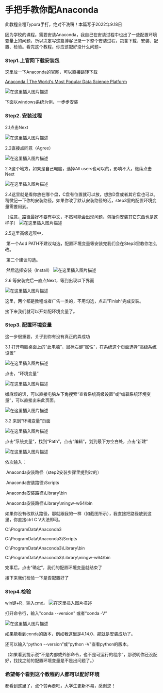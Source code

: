 ﻿# 手把手教你配Anaconda

此教程全程Typora手打，绝对不洗稿！本篇写于2022年9.18日

因为学校的课程，需要安装Anaconda，我自己在安装过程中也出了一些配置环境变量上的问题，所以决定写这篇博客记录一下整个安装过程，包含下载、安装、配置、检验。看完这个教程，你应该配好没什么问题~

### Step1.上官网下载安装包

这里放一下Anaconda的官网，可以直接跳转下载

[Anaconda | The World's Most Popular Data Science Platform](https://www.anaconda.com/)

![在这里插入图片描述](https://img-blog.csdnimg.cn/0979a77baaa64a69b841f26923d27ddd.png)


下面以windows系统为例，一步步安装

### Step2. 安装过程

2.1点击Next

![在这里插入图片描述](https://img-blog.csdnimg.cn/a88e485b577548eab212dacbdff6524b.png)


2.2直接点同意（Agree）

![在这里插入图片描述](https://img-blog.csdnimg.cn/fdccd961750d4274af481f2cddeea13a.png)

2.3这个地方，如果是自己电脑，选择All users也可以的，影响不大，继续点击Next

![在这里插入图片描述](https://img-blog.csdnimg.cn/55612222609e47ddbb9d2a17e875c81b.png)


2.4这里就是看你放在哪个盘，C盘有位置就可以放，想放D盘或者其它盘也可以。稍微记一下你的安装路径，如果你改了默认安装路径的话，step3里的配置环境变量需要用到。

（注意，路径最好不要有中文，不然可能会出现问题，包括你安装其它东西也是这样子）
![在这里插入图片描述](https://img-blog.csdnimg.cn/fd38845cc30348dcbb9a17cc2c40d8c7.png)


2.5这里高级选项中，

​    第一个Add PATH不建议勾选，配置环境变量等安装完我们会在Step3里教你怎么改。

​    第二个建议勾选。

​    然后选择安装（Install）
![在这里插入图片描述](https://img-blog.csdnimg.cn/64c93fff028b4be19673811335d2591e.png)


2.6 等安装完后一直点Next，等到出现以下界面

![在这里插入图片描述](https://img-blog.csdnimg.cn/49b8d232d03342b2af6bbdb74a39208f.png)


这里，两个都是教程或者广告一类的，不用勾选，点击”Finish“完成安装。

接下来我们就可以开始配环境变量了。

### Step3. 配置环境变量

这一步很重要，关乎到你有没有真正的弄成功

3.1 打开电脑桌面上的“此电脑”，鼠标右键“属性”，在系统这个页面选择“高级系统设置”

![在这里插入图片描述](https://img-blog.csdnimg.cn/cd8680e7c7654acc91e981d0fbe6b12f.png)


点击，“环境变量”

![在这里插入图片描述](https://img-blog.csdnimg.cn/f7021268e06e41c8b72baffd0ca52114.png)


嫌麻烦的话，可以直接电脑左下角搜索“查看系统高级设置”或“编辑系统环境变量”，可以直接出来此页面。

![在这里插入图片描述](https://img-blog.csdnimg.cn/51071f153c65426a8b4cfc4719d3a700.png)


3.2 来到“环境变量”页面

![在这里插入图片描述](https://img-blog.csdnimg.cn/b7a25839126c44fd966a7eaf0fb802e4.png)


点击“系统变量”，找到“Path”，点击“编辑”，划到最下方空白处，点击“新建”

![在这里插入图片描述](https://img-blog.csdnimg.cn/102c2f464b3d4d109a56133fdb438e76.png)


依次输入：

​    Anaconda安装路径（step2安装步骤里提到过的）

​    Anaconda安装路径\Scripts

​    Anaconda安装路径\Library\bin

​    Anaconda安装路径\Library\mingw-w64\bin

如果你没有改默认路径，那就跟我的一样（如截图所示），我直接把路径放到这里，你直接ctrl C V大法即可。

C:\ProgramData\Anaconda3

C:\ProgramData\Anaconda3\Scripts

C:\ProgramData\Anaconda3\Library\bin

C:\ProgramData\Anaconda3\Library\mingw-w64\bin

完事后，点击“确定”，我们的配置环境变量就结束了

接下来我们检验一下是否配置好了

### Step4.检验

win键+R，输入cmd。
![在这里插入图片描述](https://img-blog.csdnimg.cn/0e45beeefaec49c194f62e72663fcb4d.png)


打开命令行，输入"conda --version" 或者“conda -V”

![在这里插入图片描述](https://img-blog.csdnimg.cn/ee6ce06f45c64f47b1b0f6e095d460b5.png)


如果能看到conda的版本，例如我这里是4.14.0，那就是安装成功了。

还可以输入“python --version”或“python -V"查看python的版本。

（如果看到提示说“不是内部或外部命令，也不是可运行的程序”，那说明你还没配好，找找之前的配置环境变量是不是出问题了。）


### 希望每个看到这个教程的人都可以配好环境

都看到这里了，点个赞再走吧，大学生更新不易，感谢您！
